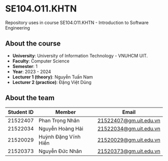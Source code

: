 # SE104.O11.KHTN
Repository uses in course SE104.O11.KHTN - Introduction to Software Engineering 
## About the course
- **University**: University of Information Technology - VNUHCM UIT.
- **Faculty**: Computer Science
- **Semester**: 1
- **Year**: 2023 - 2024
- **Lecturer 1 (theory)**: Nguyễn Tuấn Nam
- **Lecturer 2 (practice)**: Đặng Việt Dũng
## About the team
|**Student ID**| **Member**|**Email**|
|-----------|-----------|-----------|
|21522407|Phan Trọng Nhân|21522407@gm.uit.edu.vn|
|21522034|Nguyễn Hoàng Hải|21522034@gm.uit.edu.vn|
|21520029|Huỳnh Đặng Vĩnh Hiền|21520029@gm.uit.edu.vn|
|21520373|Nguyễn Đức Nhân|21520373@gm.uit.edu.vn|

 
